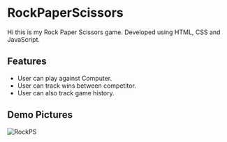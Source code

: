 # RockPaperScissors
Hi this is my Rock Paper Scissors game. Developed using HTML, CSS and JavaScript.

## Features
* User can play against Computer.
* User can track wins between competitor. 
* User can also track game history.
## Demo Pictures
![RockPS](https://user-images.githubusercontent.com/102850158/190324152-d0f848e4-ddfe-40de-9d31-0a61ae04349f.jpg)
